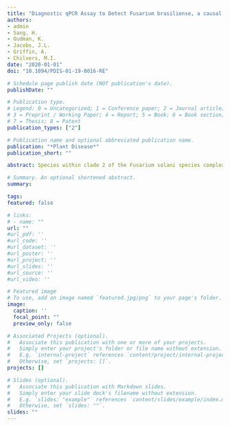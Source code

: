 ```yaml
---
title: "Diagnostic qPCR Assay to Detect Fusarium brasiliense, a causal agent of soybean Sudden Death Syndrome and Root Rot of Dry Bean"
authors:
- admin
- Sang, H.
- Oudman, K.
- Jacobs, J.L.
- Griffin, A.
- Chilvers, M.I.
date: "2020-01-01"
doi: "10.1094/PDIS-01-19-0016-RE"

# Schedule page publish date (NOT publication's date).
publishDate: ""

# Publication type.
# Legend: 0 = Uncategorized; 1 = Conference paper; 2 = Journal article;
# 3 = Preprint / Working Paper; 4 = Report; 5 = Book; 6 = Book section;
# 7 = Thesis; 8 = Patent
publication_types: ["2"]

# Publication name and optional abbreviated publication name.
publication: "*Plant Disease*"
publication_short: ""

abstract: Species within clade 2 of the Fusarium solani species complex (FSSC) are significant pathogens of dry bean (Phaseolus vulgaris) and soybean (Glycine max), causing root rot and/or sudden death syndrome (SDS). These species are morphologically difficult to distinguish and often require molecular tools for proper diagnosis to a species level. Here, a Taq-Man probe-based quantitative PCR (qPCR) assay was developed to distinguish Fusarium brasiliense from other closely related species within clade 2 of the FSSC. The assay displays high specificity against close relatives and high sensitivity, with a detection limit of 100 fg. This assay was able to detect F. brasiliense from purified mycelia, infected dry bean roots, and soil samples throughout Michigan. When multiplexed with an existing qPCR assay specific to Fusarium virguliforme, accurate quantification of both F. brasiliense and F. virguliforme was obtained, which can facilitate accurate diagnoses and identify coinfections with a single reaction. The assay is compatible with multiple qPCR thermal cycling platforms and will be helpful in providing accurate detection of F. brasiliense. Management of root rot and SDS pathogens in clade 2 of the FSSC is challenging and must be done proactively, because no midseason management strategies currently exist. However, accurate detection can facilitate management decisions for subsequent growing seasons to successfully manage these pathogens.

# Summary. An optional shortened abstract.
summary: 

tags:
featured: false

# links:
# - name: ""
url: ""
#url_pdf: ''
#url_code: ''
#url_dataset: ''
#url_poster: ''
#url_project: ''
#url_slides: ''
#url_source: ''
#url_video: ''

# Featured image
# To use, add an image named `featured.jpg/png` to your page's folder. 
image:
  caption: ''
  focal_point: ""
  preview_only: false

# Associated Projects (optional).
#   Associate this publication with one or more of your projects.
#   Simply enter your project's folder or file name without extension.
#   E.g. `internal-project` references `content/project/internal-project/index.md`.
#   Otherwise, set `projects: []`.
projects: []

# Slides (optional).
#   Associate this publication with Markdown slides.
#   Simply enter your slide deck's filename without extension.
#   E.g. `slides: "example"` references `content/slides/example/index.md`.
#   Otherwise, set `slides: ""`.
slides: ""
---
```


